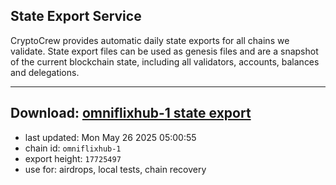 ## State Export Service
CryptoCrew provides automatic daily state exports for all chains we validate. State export files can be used as genesis files and are a snapshot of the current blockchain state, including all validators, accounts, balances and delegations.

---
**Download: [omniflixhub-1 state export](https://dl-eu2.ccvalidators.com/SERVICE/omniflixhub/omniflixhub-1_export_17725497.json)**
---

- last updated: Mon May 26 2025 05:00:55
- chain id: `omniflixhub-1`
- export height: `17725497`
- use for: airdrops, local tests, chain recovery
